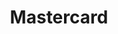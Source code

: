 ---
title: 'Mastercard'
weight: 50
meta_title: "Payment methods Mastercard - MultiSafepay Documentation Center"
meta_description: "In the MultiSafepay Documentation Center all relevant information regarding our Plugins and API. As well as Support pages for Payment Method, Tools and General Questions. You can also find the contact details of our Support Team and Integration Team."
layout: 'paymentdetail'
logo: '/logo/Payment_methods/Maestro.svg' 
short_description: 'Enable a widely used credit card payment method by Mastercard.'
---